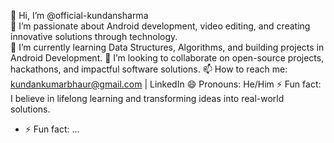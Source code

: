 👋 Hi, I’m @official-kundansharma
<br>
👀 I’m passionate about Android development, video editing, and creating innovative solutions through technology.
<br>
🌱 I’m currently learning Data Structures, Algorithms, and building projects in Android Development.
💞️ I’m looking to collaborate on open-source projects, hackathons, and impactful software solutions.
📫 How to reach me: kundankumarbhaur@gmail.com | LinkedIn
😄 Pronouns: He/Him
⚡ Fun fact: I believe in lifelong learning and transforming ideas into real-world solutions.


- ⚡ Fun fact: ...

<!---
official-kundansharma/official-kundansharma is a ✨ special ✨ repository because its `README.md` (this file) appears on your GitHub profile.
You can click the Preview link to take a look at your changes.
--->

